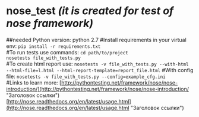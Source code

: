 # nose_test *(it is created for test of nose framework)*

##needed Python version: python 2.7
#Install requirements in your virtual env:
`pip install -r requirements.txt`  
#To run tests use commands:
`cd path/to/project`  
`nosetests file_with_tests.py`  
#To create html report use:
`nosetests -v file_with_tests.py --with-html --html-file=l.html --html-report-template=report_file.html`
#With config file:
`nosetests -v file_with_tests.py --config=example_cfg.ini`  
#Links to learn more:
[http://pythontesting.net/framework/nose/nose-introduction/](http://pythontesting.net/framework/nose/nose-introduction/ "Заголовок ссылки")  
[http://nose.readthedocs.org/en/latest/usage.html](http://nose.readthedocs.org/en/latest/usage.html "Заголовок ссылки")
